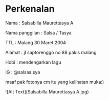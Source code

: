 # Perkenalan
Nama : Salsabilla Maurettasya A

Nama panggilan : Salsa / Tasya

TTL : Malang 30 Maret 2004

Alamat : jl saptorenggo no 88 pakis malang

Hobi : mendengarkan lagu

IG : @salsaa.sya

maaf pak fotonya cm itu yang kelihatan muka:)

![Alt Text](Salsabilla Maurettasya A.jpg)
